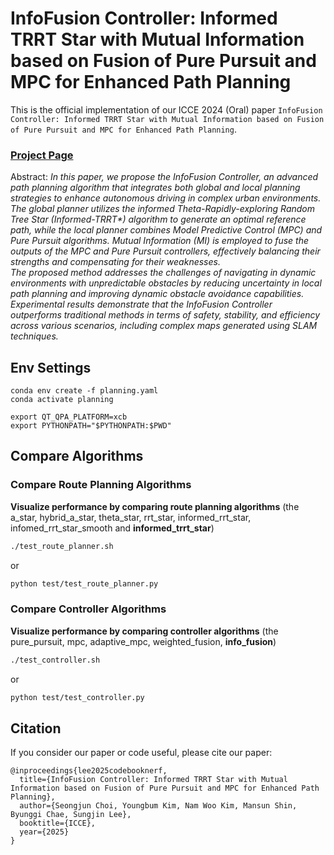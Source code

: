 # InfoFusion Controller: Informed TRRT Star with Mutual Information based on Fusion of Pure Pursuit and MPC for Enhanced Path Planning

This is the official implementation of our ICCE 2024 (Oral) paper `InfoFusion Controller: Informed TRRT Star with Mutual Information based on Fusion of Pure Pursuit and MPC for Enhanced Path Planning`.

### [Project Page](https://drawingprocess.github.io/InfoFusionController) <!-- | [Paper](https://arxiv.org/abs/2112.01759) -->

Abstract: *In this paper, we propose the InfoFusion Controller, an advanced path planning algorithm that integrates both global and local planning strategies to enhance autonomous driving in complex urban environments. The global planner utilizes the informed Theta-Rapidly-exploring Random Tree Star (Informed-TRRT\*) algorithm to generate an optimal reference path, while the local planner combines Model Predictive Control (MPC) and Pure Pursuit algorithms. Mutual Information (MI) is employed to fuse the outputs of the MPC and Pure Pursuit controllers, effectively balancing their strengths and compensating for their weaknesses.* </br>
*The proposed method addresses the challenges of navigating in dynamic environments with unpredictable obstacles by reducing uncertainty in local path planning and improving dynamic obstacle avoidance capabilities. Experimental results demonstrate that the InfoFusion Controller outperforms traditional methods in terms of safety, stability, and efficiency across various scenarios, including complex maps generated using SLAM techniques.* </br>

## Env Settings

```shell
conda env create -f planning.yaml
conda activate planning
```

```shell
export QT_QPA_PLATFORM=xcb
export PYTHONPATH="$PYTHONPATH:$PWD"
```

## Compare Algorithms

### Compare Route Planning Algorithms
**Visualize performance by comparing route planning algorithms** (the a_star, hybrid_a_star, theta_star, rrt_star, informed_rrt_star, infomed_rrt_star_smooth and **informed_trrt_star**)
```bash
./test_route_planner.sh
```
or
```bash
python test/test_route_planner.py
```

### Compare Controller Algorithms
**Visualize performance by comparing controller algorithms** (the pure_pursuit, mpc, adaptive_mpc, weighted_fusion, **info_fusion**)
```bash
./test_controller.sh
```
or
```bash
python test/test_controller.py
```

## Citation
If you consider our paper or code useful, please cite our paper:
```
@inproceedings{lee2025codebooknerf,
  title={InfoFusion Controller: Informed TRRT Star with Mutual Information based on Fusion of Pure Pursuit and MPC for Enhanced Path Planning},
  author={Seongjun Choi, Youngbum Kim, Nam Woo Kim, Mansun Shin, Byunggi Chae, Sungjin Lee},
  booktitle={ICCE},
  year={2025}
}
```